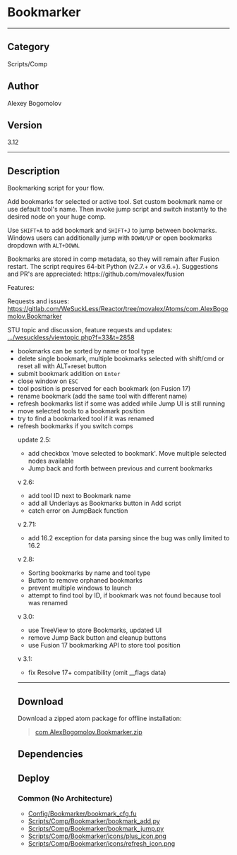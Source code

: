 # Bookmarker
___

## Category
Scripts/Comp

## Author
Alexey Bogomolov

## Version
3.12

___

## Description
<p>Bookmarking script for your flow.</p>
<p>Add bookmarks for selected or active tool. Set custom bookmark name or use default tool's name. Then invoke jump script and switch instantly to the desired node on your huge comp.</p>
<p>Use <code>SHIFT+A</code> to add bookmark and <code>SHIFT+J</code> to jump between bookmarks. Windows users can additionally jump with <code>DOWN/UP</code> or open bookmarks dropdown with <code>ALT+DOWN</code>.</p>
<p>Bookmarks are stored in comp metadata, so they will remain after Fusion restart. The script requires 64-bit Python (v2.7.+ or v3.6.+).
Suggestions and PR's are appreciated: https://github.com/movalex/fusion</p>
<p>Features:</p>
<p>Requests and issues: <a href="https://gitlab.com/WeSuckLess/Reactor/tree/movalex/Atoms/com.AlexBogomolov.Bookmarker">https://gitlab.com/WeSuckLess/Reactor/tree/movalex/Atoms/com.AlexBogomolov.Bookmarker</a></p>
<p>STU topic and discussion, feature requests and updates: <a href="https://www.steakunderwater.com/wesuckless/viewtopic.php?f=33&t=2858">.../wesuckless/viewtopic.php?f=33&t=2858</a></p>
<ul>
<li>bookmarks can be sorted by name or tool type</li>
<li>delete single bookmark, multiple bookmarks selected with shift/cmd or reset all with ALT+reset button</li>
<li>submit bookmark addition on <code>Enter</code></li>
<li>close window on <code>ESC</code></li>
<li>tool position is preserved for each bookmark (on Fusion 17)</li>
<li>rename bookmark (add the same tool with different name)</li>
<li>refresh bookmarks list if some was added while Jump UI is still running</li>
<li>move selected tools to a bookmark position</li>
<li>try to find a bookmarked tool if it was renamed</li>
<li>refresh bookmarks if you switch comps</li>
<p>update 2.5:</p>
<ul>
<li> add checkbox 'move selected to bookmark'. Move multiple selected nodes available</li>
<li> Jump back and forth between previous and current bookmarks</li>
</ul>
<p>v 2.6:</p>
<ul>
<li> add tool ID next to Bookmark name</li>
<li> add all Underlays as Bookmarks button in Add script</li>
<li> catch error on JumpBack function</li>
</ul>
<p>v 2.71:</p>
<ul>
<li>add 16.2 exception for data parsing since the bug was onlly limited to 16.2</li>
</ul>
<p>v 2.8:</p>
<ul>
<li>Sorting bookmarks by name and tool type</li>
<li>Button to remove orphaned bookmarks</li>
<li>prevent multiple windows to launch </li>
<li>attempt to find tool by ID, if bookmark was not found because tool was renamed</li>
</ul>
<p>v 3.0:</p>
<ul>
<li>use TreeView to store Bookmarks, updated UI</li>
<li>remove Jump Back button and cleanup buttons</li>
<li>use Fusion 17 bookmarking API to store tool position</li>
</ul>
<p>v 3.1:</p>
<ul>
<li>fix Resolve 17+ compatibility (omit __flags data)</li>
</ul>


___

## Download

Download a zipped atom package for offline installation:
> [com.AlexBogomolov.Bookmarker.zip](https://gitlab.com/WeSuckLess/Reactor/-/archive/master/Reactor-master.zip?path=Atoms/com.AlexBogomolov.Bookmarker)  

## Dependencies

## Deploy

### Common (No Architecture)

<ul>
<li><a href="https://gitlab.com/WeSuckLess/Reactor/-/blob/master/Atoms/com.AlexBogomolov.Bookmarker/Config/Bookmarker/bookmark_cfg.fu?ref_type=heads">Config/Bookmarker/bookmark_cfg.fu</a></li>
<li><a href="https://gitlab.com/WeSuckLess/Reactor/-/blob/master/Atoms/com.AlexBogomolov.Bookmarker/Scripts/Comp/Bookmarker/bookmark_add.py?ref_type=heads">Scripts/Comp/Bookmarker/bookmark_add.py</a></li>
<li><a href="https://gitlab.com/WeSuckLess/Reactor/-/blob/master/Atoms/com.AlexBogomolov.Bookmarker/Scripts/Comp/Bookmarker/bookmark_jump.py?ref_type=heads">Scripts/Comp/Bookmarker/bookmark_jump.py</a></li>
<li><a href="https://gitlab.com/WeSuckLess/Reactor/-/blob/master/Atoms/com.AlexBogomolov.Bookmarker/Scripts/Comp/Bookmarker/icons/plus_icon.png?ref_type=heads">Scripts/Comp/Bookmarker/icons/plus_icon.png</a></li>
<li><a href="https://gitlab.com/WeSuckLess/Reactor/-/blob/master/Atoms/com.AlexBogomolov.Bookmarker/Scripts/Comp/Bookmarker/icons/refresh_icon.png?ref_type=heads">Scripts/Comp/Bookmarker/icons/refresh_icon.png</a></li>
</ul>
